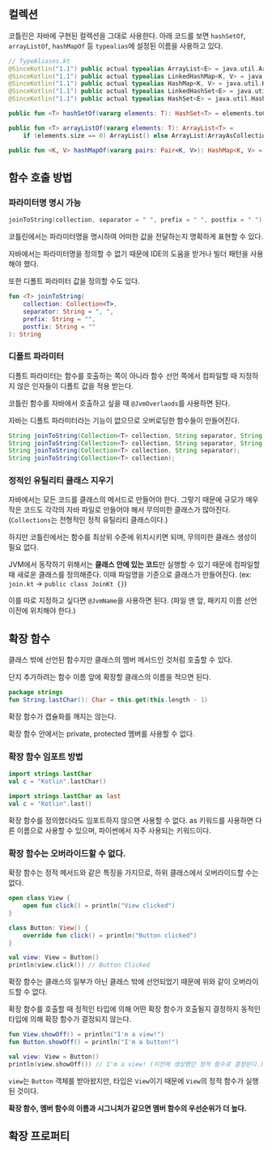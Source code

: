 ## 컬렉션

코틀린은 자바에 구현된 컬렉션을 그대로 사용한다. 아래 코드를 보면 `hashSetOf`, `arrayListOf`, `hashMapOf` 등 `typealias`에 설정된 이름을 사용하고 있다.

```kotlin
// TypeAliases.kt
@SinceKotlin("1.1") public actual typealias ArrayList<E> = java.util.ArrayList<E>
@SinceKotlin("1.1") public actual typealias LinkedHashMap<K, V> = java.util.LinkedHashMap<K, V>
@SinceKotlin("1.1") public actual typealias HashMap<K, V> = java.util.HashMap<K, V>
@SinceKotlin("1.1") public actual typealias LinkedHashSet<E> = java.util.LinkedHashSet<E>
@SinceKotlin("1.1") public actual typealias HashSet<E> = java.util.HashSet<E>
```

```kotlin
public fun <T> hashSetOf(vararg elements: T): HashSet<T> = elements.toCollection(HashSet(mapCapacity(elements.size)))

public fun <T> arrayListOf(vararg elements: T): ArrayList<T> =
    if (elements.size == 0) ArrayList() else ArrayList(ArrayAsCollection(elements, isVarargs = true))

public fun <K, V> hashMapOf(vararg pairs: Pair<K, V>): HashMap<K, V> = HashMap<K, V>(mapCapacity(pairs.size)).apply { putAll(pairs) }
```


## 함수 호출 방법

### 파라미터명 명시 가능

```kotlin
joinToString(collection, separator = " ", prefix = " ", postfix = " ")
```

코틀린에서는 파라미터명을 명시하여 어떠한 값을 전달하는지 명확하게 표현할 수 있다.

자바에서는 파라미터명을 정의할 수 없기 때문에 IDE의 도움을 받거나 빌더 패턴을 사용해야 했다.

또한 디폴트 파라미터 값을 정의할 수도 있다.

```kotlin
fun <T> joinToString(
    collection: Collection<T>,
    separator: String = ", ",
    prefix: String = "",
    postfix: String = ""
): String 
```

### 디폴트 파라미터

디폴트 파라미터는 함수를 호출하는 쪽이 아니라 함수 선언 쪽에서 컴파일할 때 지정하지 않은 인자들이 디폴트 값을 적용 받는다.

코틀린 함수를 자바에서 호출하고 싶을 때 `@JvmOverlaods`를 사용하면 된다.

자바는 디폴트 파라미터라는 기능이 없으므로 오버로딩한 함수들이 만들어진다.

```java
String joinToString(Collection<T> collection, String separator, String prefix, String postfix);
String joinToString(Collection<T> collection, String separator, String prefix);
String joinToString(Collection<T> collection, String separator);
String joinToString(Collection<T> collection);
```

### 정적인 유틸리티 클래스 지우기

자바에서는 모든 코드를 클래스의 메서드로 만들어야 한다. 그렇기 때문에 규모가 매우 작은 코드도 각각의 자바 파일로 만들어야 해서 무의미한 클래스가 많아진다. (`Collections`는 전형적인 정적 유틸리티 클래스이다.)

하지만 코틀린에서는 함수를 최상위 수준에 위치시키면 되며, 무의미한 클래스 생성이 필요 없다.

JVM에서 동작하기 위해서는 **클래스 안에 있는 코드**만 실행할 수 있기 때문에 컴파일할 때 새로운 클래스를 정의해준다. 이때 파일명을 기준으로 클래스가 만들어진다. (ex: `join.kt` -> `public class JoinKt {}`)

이를 따로 지정하고 싶다면 `@JvmName`을 사용하면 된다. (파일 맨 앞, 패키지 이름 선언 이전에 위치해야 한다.)

## 확장 함수

클래스 밖에 선언된 함수지만 클래스의 멤버 메서드인 것처럼 호출할 수 있다.

단지 추가하려는 함수 이름 앞에 확장할 클래스의 이름을 적으면 된다. 

```kotlin
package strings 
fun String.lastChar(): Char = this.get(this.length - 1)
```

확장 함수가 캡슐화를 깨지는 않는다.

확장 함수 안에서는 private, protected 멤버를 사용할 수 없다.

### 확장 함수 임포트 방법

```kotlin
import strings.lastChar
val c = "Kotlin".lastChar()

import strings.lastChar as last
val c = "Kotlin".last()
```

확장 함수를 정의했더라도 임포트하지 않으면 사용할 수 없다. as 키워드를 사용하면 다른 이름으로 사용할 수 있으며, 파이썬에서 자주 사용되는 키워드이다.

### 확장 함수는 오버라이드할 수 없다.

확장 함수는 정적 메서드와 같은 특징을 가지므로, 하위 클래스에서 오버라이드할 수는 없다.

```kotlin
open class View {
    open fun click() = println("View clicked")
}

class Button: View() {
    override fun click() = println("Button clicked")
}

val view: View = Button()
println(view.click()) // Button Clicked
```

확장 함수는 클래스의 일부가 아닌 클래스 밖에 선언되었기 때문에 위와 같이 오버라이드할 수 없다.

확장 함수를 호출할 때 정적인 타입에 의해 어떤 확장 함수가 호출될지 결정하지 동적인 타입에 의해 확장 함수가 결정되지 않는다.

```kotlin
fun View.showOff() = println("I'm a view!")
fun Button.showOff() = println("I'm a button!")

val view: View = Button()
println(view.showOff()) // I'm a view! (이전에 생성했던 정적 함수로 결정된다.) 
```

`view`는 `Button` 객체를 받아왔지만, 타입은 `View`이기 때문에 `View`의 정적 함수가 실행된 것이다.

**확장 함수, 멤버 함수의 이름과 시그니처가 같으면 멤버 함수의 우선순위가 더 높다.**

## 확장 프로퍼티


